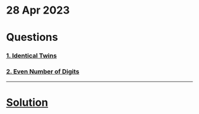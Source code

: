 # 28 Apr 2023

# Questions

### [1. Identical Twins](https://workat.tech/problem-solving/practice/identical-twins)

### [2. Even Number of Digits](https://workat.tech/problem-solving/practice/even-number-of-digits)

---
# [Solution](solution.md)